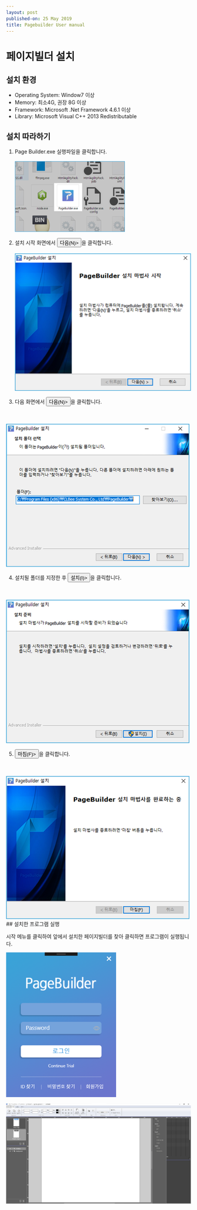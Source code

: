 ```yaml
---
layout: post
published-on: 25 May 2019
title: Pagebuilder User manual
---
```


# 페이지빌더 설치

## 설치 환경

* Operating System: Window7 이상
* Memory: 최소4G, 권장 8G 이상
* Framework: Microsoft .Net Framework 4.6.1 이상
* Library: Microsoft Visual C++ 2013 Redistributable

## 설치 따라하기 

1. Page Builder.exe 실행파일을 클릭합니다. <br>
<br><img src='./figure/2-1.jpg' width=300pt>

2. 설치 시작 화면에서 <button name="button">다음(N)></button>을 클릭합니다. <br>
 <br><img src='./figure/2-2.jpg' width=500pt>

3. 다음 화면에서 <button name="button">다음(N)></button>을 클릭합니다.
  <br>
 <br><img src='./figure/2-3.jpg' width=500pt>

4. 설치될 폴더를 지정한 후  <button name="button">설치(I)></button>을 클릭합니다. 
<br>
 <br><img src='./figure/2-4.jpg' width=500pt>

5. <button name="button">마침(F)></button>을 클릭합니다.
<br>
 <br><img src='./figure/2-5.jpg' width=500pt>
## 설치한 프로그램 실행

시작 메뉴를 클릭하여 앞에서 설치한 페이지빌더를 찾아 클릭하면 프로그램이 실행됩니다.


   <img src='./figure/01.png' width="300">


  
   ![](figure/01-1.jpg)

 [comment]: # ( 회원가입 내용 추가해야하나요 )